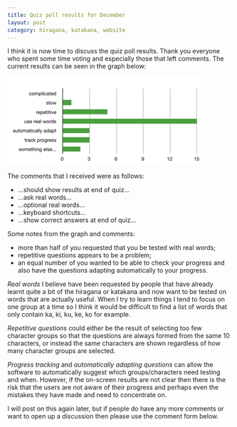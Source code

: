 ```yaml
---
title: Quiz poll results for December
layout: post
category: hiragana, katakana, website
---
```

I think it is now time to discuss the quiz poll results. Thank you everyone who spent some time voting and especially those that left comments. The current results can be seen in the graph below:

![Quiz poll results for December](/resources/quiz-results.png)

The comments that I received were as follows:

- ...should show results at end of quiz...
- ...ask real words...
- ...optional real words...
- ...keyboard shortcuts...
- ...show correct answers at end of quiz...

Some notes from the graph and comments:

- more than half of you requested that you be tested with real words;
- repetitive questions appears to be a problem;
- an equal number of you wanted to be able to check your progress and also have the questions adapting automatically to your progress.

*Real words* I believe have been requested by people that have already learnt quite a bit of the hiragana or katakana and now want to be tested on words that are actually useful. When I try to learn things I tend to focus on one group at a time so I think it would be difficult to find a list of words that only contain ka, ki, ku, ke, ko for example.

*Repetitive questions* could either be the result of selecting too few character groups so that the questions are always formed from the same 10 characters, or instead the same characters are shown regardless of how many character groups are selected.

*Progress tracking* and *automatically adapting questions* can allow the software to automatically suggest which groups/characters need testing and when. However, if the on-screen results are not clear then there is the risk that the users are not aware of their progress and perhaps even the mistakes they have made and need to concentrate on.

I will post on this again later, but if people do have any more comments or want to open up a discussion then please use the comment form below.
